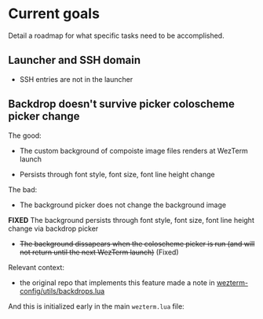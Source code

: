 # Current goals

Detail a roadmap for what specific tasks need to be accomplished.

## Launcher and SSH domain

- SSH entries are not in the launcher

## Backdrop doesn't survive picker coloscheme picker change

The good:

- The custom background of compoiste image files renders at WezTerm launch

- Persists through font style, font size, font line height change

The bad:

- The background picker does not change the background image

**FIXED** The background persists through font style, font size, font line height change via backdrop picker

- ~~The background dissapears when the coloscheme picker is run (and will not return until the next WezTerm launch)~~ (Fixed)

Relevant context:

- the original repo that implements this feature made a note in [wezterm-config/utils/backdrops.lua]("https://github.com/KevinSilvester/wezterm-config/blob/b78b3f3cce327ebd748b8973c072990e129c82e6/utils/backdrops.lua")

And this is initialized early in the main `wezterm.lua` file:

